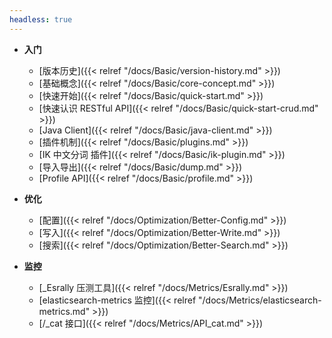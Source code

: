 ```yaml
---
headless: true
---
```

* **入门**
  * [版本历史]({{< relref "/docs/Basic/version-history.md" >}})  
  * [基础概念]({{< relref "/docs/Basic/core-concept.md" >}})  
  * [快速开始]({{< relref "/docs/Basic/quick-start.md" >}})  
  * [快速认识 RESTful API]({{< relref "/docs/Basic/quick-start-crud.md" >}})  
  * [Java Client]({{< relref "/docs/Basic/java-client.md" >}})  
  * [插件机制]({{< relref "/docs/Basic/plugins.md" >}})  
  * [IK 中文分词 插件]({{< relref "/docs/Basic/ik-plugin.md" >}})  
  * [导入导出]({{< relref "/docs/Basic/dump.md" >}})  
  * [Profile API]({{< relref "/docs/Basic/profile.md" >}})  
  
* **优化**
  
  * [配置]({{< relref "/docs/Optimization/Better-Config.md" >}})
  * [写入]({{< relref "/docs/Optimization/Better-Write.md" >}})
  * [搜索]({{< relref "/docs/Optimization/Better-Search.md" >}})  
  
* **监控**
  
  * [_Esrally 压测工具]({{< relref "/docs/Metrics/Esrally.md" >}})  
  * [elasticsearch-metrics 监控]({{< relref "/docs/Metrics/elasticsearch-metrics.md" >}})  
  * [/_cat  接口]({{< relref "/docs/Metrics/API_cat.md" >}})
  
    
  
  

